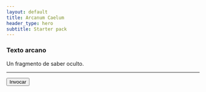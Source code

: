 ```yaml
---
layout: default
title: Arcanum Caelum
header_type: hero
subtitle: Starter pack
---
```


<div class="card-grimorio">
  <h3 class="runa-hover">Texto arcano</h3>
  <p>Un fragmento de saber oculto.</p>
</div>

<hr class="hr-arcana">

<button class="btn btn-magico flotar">Invocar</button>